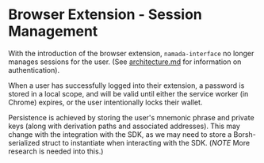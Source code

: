 # Browser Extension - Session Management

With the introduction of the browser extension, `namada-interface` no longer manages sessions for the user. (See [architecture.md](./architecture.md) for information on authentication).

When a user has successfully logged into their extension, a password is stored in a local scope, and will be valid until either the service worker (in Chrome) expires,
or the user intentionally locks their wallet.

Persistence is achieved by storing the user's mnemonic phrase and private keys (along with derivation paths and associated addresses). This may change with the
integration with the SDK, as we may need to store a Borsh-serialized struct to instantiate when interacting with the SDK. (_NOTE_ More research is needed into this.)
